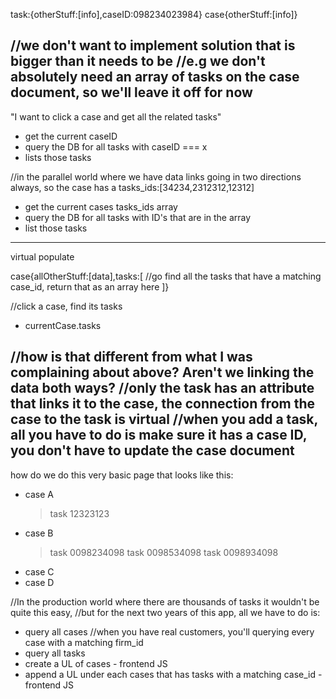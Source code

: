 task:{otherStuff:[info],caseID:098234023984}
case{otherStuff:[info]}

//we don't want to implement solution that is bigger than it needs to be
//e.g we don't absolutely need an array of tasks on the case document, so we'll leave it off for now
------
"I want to click a case and get all the related tasks"

* get the current caseID
* query the DB for all tasks with caseID === x
* lists those tasks

//in the parallel world where we have data links going in two directions always, so the case has a tasks_ids:[34234,2312312,12312]

* get the current cases tasks_ids array
* query the DB for all tasks with ID's that are in the array
* list those tasks
-----
virtual populate

case{allOtherStuff:[data],tasks:[
  //go find all the tasks that have a matching case_id, return that as an array here
]}

//click a case, find its tasks

* currentCase.tasks

//how is that different from what I was complaining about above? Aren't we linking the data both ways?
//only the task has an attribute that links it to the case, the connection from the case to the task is virtual
//when you add a task, all you have to do is make sure it has a case ID, you don't have to update the case document
-------
how do we do this very basic page that looks like this:

* case A
  >task 12323123
* case B
  >task 0098234098
  >task 0098534098
  >task 0098934098
* case C
* case D

//In the production world where there are thousands of tasks it wouldn't be quite this easy, 
//but for the next two years of this app, all we have to do is:

* query all cases //when you have real customers, you'll querying every case with a matching firm_id
* query all tasks
* create a UL of cases - frontend JS
* append a UL under each cases that has tasks with a matching case_id - frontend JS
